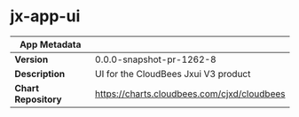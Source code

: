 # jx-app-ui

|App Metadata||
|---|---|
| **Version** | 0.0.0-snapshot-pr-1262-8 |
| **Description** | UI for the CloudBees Jxui V3 product |
| **Chart Repository** | https://charts.cloudbees.com/cjxd/cloudbees |

